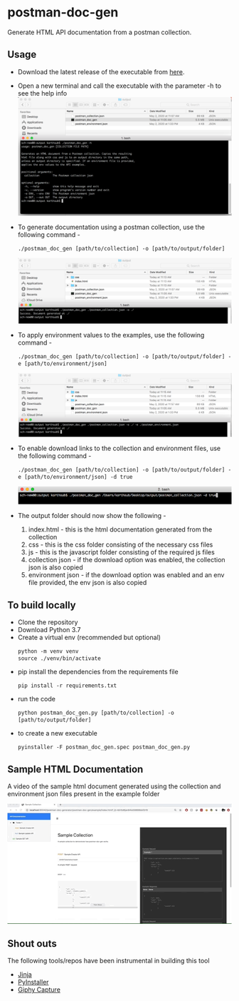 # postman-doc-gen
Generate HTML API documentation from a postman collection.

## Usage

- Download the latest release of the executable from <a href="https://github.com/karthiks3000/postman-doc-gen/releases"> here</a>.
- Open a new terminal and call the executable with the parameter -h to see the help info
    ![Screenshot](./img/iTerm_1.png?raw=true "Title")

- To generate documentation using a postman collection, use the following command -
    ```
    ./postman_doc_gen [path/to/collection] -o [path/to/output/folder] 
    ```
    ![Screenshot](./img/iTerm_2.png?raw=true "Title")
   

- To apply environment values to the examples, use the following command - 
    ```
    ./postman_doc_gen [path/to/collection] -o [path/to/output/folder] -e [path/to/environment/json]
    ```
    ![Screenshot](./img/iTerm_3.png?raw=true "Title")
 
- To enable download links to the collection and environment files, use the following command - 
    ```
    ./postman_doc_gen [path/to/collection] -o [path/to/output/folder] -e [path/to/environment/json] -d true
    ```
    ![Screenshot](./img/iTerm_4.png?raw=true "Title")
 

- The output folder should now show the following -
    1. index.html - this is the html documentation generated from the collection
    2. css - this is the css folder consisting of the necessary css files
    3. js - this is the javascript folder consisting of the required js files
    4. collection json - if the download option was enabled, the collection json is also copied
    5. environment json - if the download option was enabled and an env file provided, the env json is also copied


## To build locally

- Clone the repository
- Download Python 3.7
- Create a virtual env (recommended but optional)
    ```
    python -m venv venv
    source ./venv/bin/activate
    ```
- pip install the dependencies from the requirements file 
    ```
    pip install -r requirements.txt
    ```
- run the code
    ```
    python postman_doc_gen.py [path/to/collection] -o [path/to/output/folder] 
    ```
- to create a new executable 
    ```
    pyinstaller -F postman_doc_gen.spec postman_doc_gen.py
    ```

## Sample HTML Documentation

A video of the sample html document generated using the collection and environment json files 
present in the example folder

![Sample HTML](sample_documentation.gif)

 
## Shout outs


The following tools/repos have been instrumental in building this tool

- <a href="https://palletsprojects.com/p/jinja/">Jinja</a>
- <a href="https://github.com/pyinstaller">PyInstaller</a>
- <a href="https://giphy.com/apps/giphycapture">Giphy Capture</a>
 
    